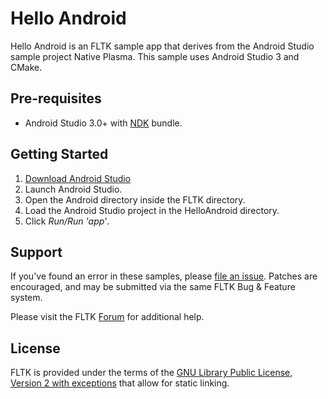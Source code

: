 Hello Android
=============
Hello Android is an FLTK sample app that derives from the Android Studio sample
project Native Plasma. This sample uses Android Studio 3 and CMake.

Pre-requisites
--------------
- Android Studio 3.0+ with [NDK](https://developer.android.com/ndk/) bundle.

Getting Started
---------------
1. [Download Android Studio](http://developer.android.com/sdk/index.html)
1. Launch Android Studio.
1. Open the Android directory inside the FLTK directory.
1. Load the Android Studio project in the HelloAndroid directory.
1. Click *Run/Run 'app'*.

Support
-------
If you've found an error in these samples, please [file an issue](http://www.fltk.org/str.php). Patches are encouraged, and may be submitted via the same FLTK Bug & Feature system.

Please visit the FLTK [Forum](http://www.fltk.org/newsgroups.php) for additional help.

License
-------
FLTK is provided under the terms of the [GNU Library Public License, Version 2 with exceptions](http://www.fltk.org/COPYING.php) that allow for static linking.
